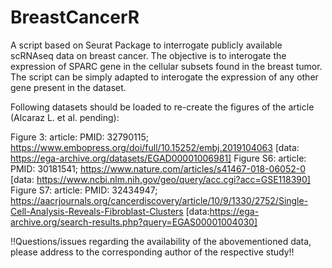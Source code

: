 # BreastCancerR

A script based on Seurat Package to interrogate publicly available scRNAseq data on breast cancer. The objective is to interogate the expression of SPARC gene in the cellular subsets found in the breast tumor. The script can be simply adapted to interogate the expression of any other gene present in the dataset.

Following datasets should be loaded to re-create the figures of the article (Alcaraz L. et al. pending):

Figure 3: article: PMID: 32790115; https://www.embopress.org/doi/full/10.15252/embj.2019104063 [data: https://ega-archive.org/datasets/EGAD00001006981]
Figure S6: article: PMID: 30181541; https://www.nature.com/articles/s41467-018-06052-0 [data: https://www.ncbi.nlm.nih.gov/geo/query/acc.cgi?acc=GSE118390]
Figure S7: article: PMID: 32434947; https://aacrjournals.org/cancerdiscovery/article/10/9/1330/2752/Single-Cell-Analysis-Reveals-Fibroblast-Clusters [data:https://ega-archive.org/search-results.php?query=EGAS00001004030]

!!Questions/issues regarding the availability of the abovementioned data, please address to the corresponding author of the respective study!!
